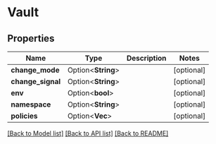 # Vault

## Properties

Name | Type | Description | Notes
------------ | ------------- | ------------- | -------------
**change_mode** | Option<**String**> |  | [optional]
**change_signal** | Option<**String**> |  | [optional]
**env** | Option<**bool**> |  | [optional]
**namespace** | Option<**String**> |  | [optional]
**policies** | Option<**Vec<String>**> |  | [optional]

[[Back to Model list]](../README.md#documentation-for-models) [[Back to API list]](../README.md#documentation-for-api-endpoints) [[Back to README]](../README.md)


